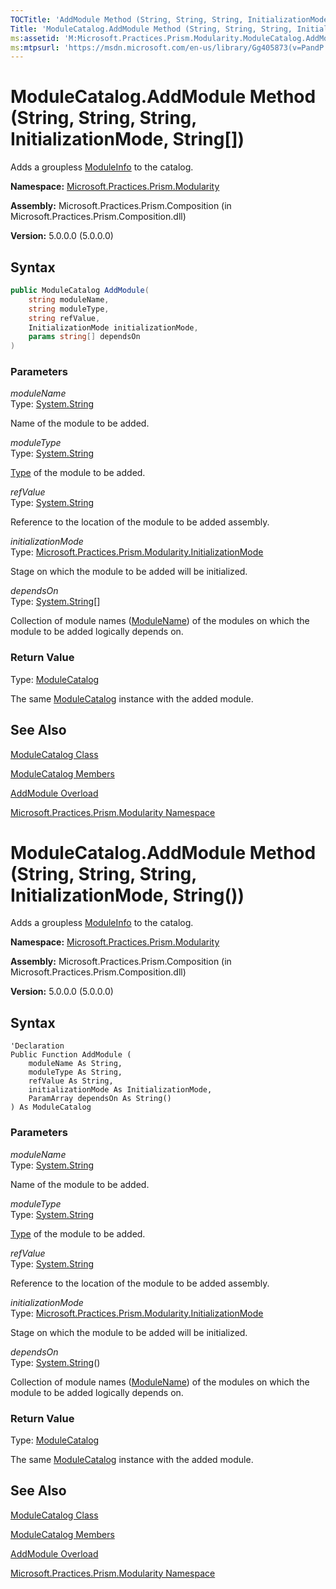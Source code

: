 ```yaml
---
TOCTitle: 'AddModule Method (String, String, String, InitializationMode, String[])'
Title: 'ModuleCatalog.AddModule Method (String, String, String, InitializationMode, String[]) (Microsoft.Practices.Prism.Modularity)'
ms:assetid: 'M:Microsoft.Practices.Prism.Modularity.ModuleCatalog.AddModule(System.String,System.String,System.String,Microsoft.Practices.Prism.Modularity.InitializationMode,System.String[])'
ms:mtpsurl: 'https://msdn.microsoft.com/en-us/library/Gg405873(v=PandP.50)'
---
```



# ModuleCatalog.AddModule Method (String, String, String, InitializationMode, String[])

Adds a groupless [ModuleInfo](https://msdn.microsoft.com/en-us/library/microsoft.practices.prism.modularity.moduleinfo(v=pandp.50)) to the catalog.

**Namespace:** [Microsoft.Practices.Prism.Modularity](https://msdn.microsoft.com/en-us/library/microsoft.practices.prism.modularity(v=pandp.50))

**Assembly:** Microsoft.Practices.Prism.Composition (in Microsoft.Practices.Prism.Composition.dll)

**Version:** 5.0.0.0 (5.0.0.0)

## Syntax

```C#
public ModuleCatalog AddModule(
	string moduleName,
	string moduleType,
	string refValue,
	InitializationMode initializationMode,
	params string[] dependsOn
)
```

### Parameters

*moduleName*  
Type: [System.String](http://msdn.microsoft.com/en-us/library/s1wwdcbf)

Name of the module to be added.

*moduleType*  
Type: [System.String](http://msdn.microsoft.com/en-us/library/s1wwdcbf)

[Type](http://msdn.microsoft.com/en-us/library/42892f65) of the module to be added.

*refValue*  
Type: [System.String](http://msdn.microsoft.com/en-us/library/s1wwdcbf)

Reference to the location of the module to be added assembly.

*initializationMode*  
Type: [Microsoft.Practices.Prism.Modularity.InitializationMode](https://msdn.microsoft.com/en-us/library/microsoft.practices.prism.modularity.initializationmode(v=pandp.50))

Stage on which the module to be added will be initialized.

*dependsOn*  
Type: [System.String](http://msdn.microsoft.com/en-us/library/s1wwdcbf)[]

Collection of module names ([ModuleName](https://msdn.microsoft.com/en-us/library/microsoft.practices.prism.modularity.moduleinfo.modulename(v=pandp.50))) of the modules on which the module to be added logically depends on.

### Return Value

Type: [ModuleCatalog](https://msdn.microsoft.com/en-us/library/microsoft.practices.prism.modularity.modulecatalog(v=pandp.50))

The same [ModuleCatalog](https://msdn.microsoft.com/en-us/library/microsoft.practices.prism.modularity.modulecatalog(v=pandp.50)) instance with the added module.

## See Also

[ModuleCatalog Class](https://msdn.microsoft.com/en-us/library/microsoft.practices.prism.modularity.modulecatalog(v=pandp.50))

[ModuleCatalog Members](https://msdn.microsoft.com/en-us/library/microsoft.practices.prism.modularity.modulecatalog_members(v=pandp.50))

[AddModule Overload](https://msdn.microsoft.com/en-us/library/microsoft.practices.prism.modularity.modulecatalog.addmodule(v=pandp.50))

[Microsoft.Practices.Prism.Modularity Namespace](https://msdn.microsoft.com/en-us/library/microsoft.practices.prism.modularity(v=pandp.50))

# ModuleCatalog.AddModule Method (String, String, String, InitializationMode, String())

Adds a groupless [ModuleInfo](https://msdn.microsoft.com/en-us/library/microsoft.practices.prism.modularity.moduleinfo(v=pandp.50)) to the catalog.

**Namespace:** [Microsoft.Practices.Prism.Modularity](https://msdn.microsoft.com/en-us/library/microsoft.practices.prism.modularity(v=pandp.50))

**Assembly:** Microsoft.Practices.Prism.Composition (in Microsoft.Practices.Prism.Composition.dll)

**Version:** 5.0.0.0 (5.0.0.0)

## Syntax

```VB
'Declaration
Public Function AddModule ( 
	moduleName As String,
	moduleType As String,
	refValue As String,
	initializationMode As InitializationMode,
	ParamArray dependsOn As String()
) As ModuleCatalog
```

### Parameters

*moduleName*  
Type: [System.String](http://msdn.microsoft.com/en-us/library/s1wwdcbf)

Name of the module to be added.

*moduleType*  
Type: [System.String](http://msdn.microsoft.com/en-us/library/s1wwdcbf)

[Type](http://msdn.microsoft.com/en-us/library/42892f65) of the module to be added.

*refValue*  
Type: [System.String](http://msdn.microsoft.com/en-us/library/s1wwdcbf)

Reference to the location of the module to be added assembly.

*initializationMode*  
Type: [Microsoft.Practices.Prism.Modularity.InitializationMode](https://msdn.microsoft.com/en-us/library/microsoft.practices.prism.modularity.initializationmode(v=pandp.50))

Stage on which the module to be added will be initialized.

*dependsOn*  
Type: [System.String](http://msdn.microsoft.com/en-us/library/s1wwdcbf)()

Collection of module names ([ModuleName](https://msdn.microsoft.com/en-us/library/microsoft.practices.prism.modularity.moduleinfo.modulename(v=pandp.50))) of the modules on which the module to be added logically depends on.

### Return Value

Type: [ModuleCatalog](https://msdn.microsoft.com/en-us/library/microsoft.practices.prism.modularity.modulecatalog(v=pandp.50))

The same [ModuleCatalog](https://msdn.microsoft.com/en-us/library/microsoft.practices.prism.modularity.modulecatalog(v=pandp.50)) instance with the added module.

## See Also

[ModuleCatalog Class](https://msdn.microsoft.com/en-us/library/microsoft.practices.prism.modularity.modulecatalog(v=pandp.50))

[ModuleCatalog Members](https://msdn.microsoft.com/en-us/library/microsoft.practices.prism.modularity.modulecatalog_members(v=pandp.50))

[AddModule Overload](https://msdn.microsoft.com/en-us/library/microsoft.practices.prism.modularity.modulecatalog.addmodule(v=pandp.50))

[Microsoft.Practices.Prism.Modularity Namespace](https://msdn.microsoft.com/en-us/library/microsoft.practices.prism.modularity(v=pandp.50))
